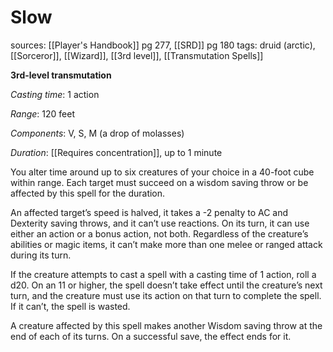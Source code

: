 # Slow
sources: [[Player's Handbook]] pg 277, [[SRD]] pg 180
tags: druid (arctic), [[Sorceror]], [[Wizard]], [[3rd level]], [[Transmutation Spells]]

**3rd-level transmutation**

*Casting time*: 1 action

*Range*: 120 feet

*Components*: V, S, M (a drop of molasses)

*Duration*: [[Requires concentration]], up to 1 minute

You alter time around up to six creatures of your choice in a 40-foot cube within range. Each target must succeed on a wisdom saving throw or be affected by this spell for the duration.

An affected target’s speed is halved, it takes a -2 penalty to AC and Dexterity saving throws, and it can’t use reactions. On its turn, it can use either an action or a bonus action, not both. Regardless of the creature’s abilities or magic items, it can’t make more than one melee or ranged attack during its turn.

If the creature attempts to cast a spell with a casting time of 1 action, roll a d20. On an 11 or higher, the spell doesn’t take effect until the creature’s next turn, and the creature must use its action on that turn to complete the spell. If it can’t, the spell is wasted.

A creature affected by this spell makes another Wisdom saving throw at the end of each of its turns. On a successful save, the effect ends for it.
